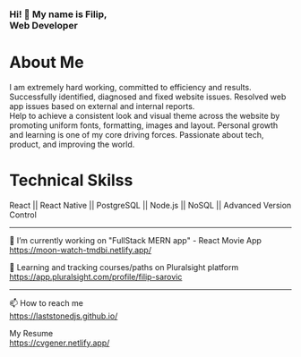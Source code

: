 ### Hi! 👋 My name is Filip, <br/> Web Developer 

# About Me
I am extremely hard working, committed to efficiency and results. Successfully identified, diagnosed and fixed website issues. Resolved web app issues based on external and internal reports. <br/> Help to achieve a consistent look and visual theme across the website by promoting uniform fonts, formatting, images and layout. Personal growth and learning is one of my core driving forces. Passionate about tech, product, and improving the world.

# Technical Skilss
React || React Native || PostgreSQL || Node.js || NoSQL || Advanced Version Control
<hr>

🔭 I’m currently working on "FullStack MERN app" - React Movie App <br/> https://moon-watch-tmdbi.netlify.app/

🌱 Learning and tracking courses/paths on Pluralsight platform <br/> https://app.pluralsight.com/profile/filip-sarovic
<hr>

📫 How to reach me <br/> https://laststonedjs.github.io/

My Resume <br/> https://cvgener.netlify.app/
